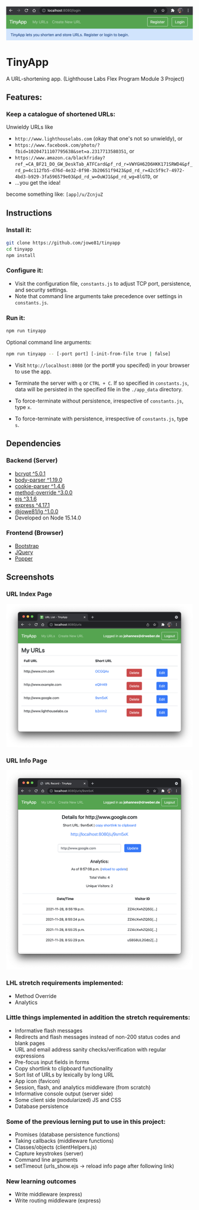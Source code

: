 ![tinyapp-index.png](./docs/tinyapp-header.png)
# TinyApp

A URL-shortening app. 
(Lighthouse Labs Flex Program Module 3 Project)

## Features:

### Keep a catalogue of shortened URLs:
Unwieldy URLs like
* ```http://www.lighthouselabs.com``` (okay that one's not so unwieldy), or
* ```https://www.facebook.com/photo/?fbid=10204711107795638&set=a.2317713580351```, or
* ```https://www.amazon.ca/blackfriday?ref_=CA_BF21_DO_GW_DeskTab_ATFCard&pf_rd_r=VWYGH62D6HKK171SRWD4&pf_rd_p=4c112fb5-d76d-4e32-8f98-3b20651f9423&pd_rd_r=42c5f9c7-4972-4bd3-b929-3fa596579e03&pd_rd_w=OuWJ1&pd_rd_wg=8lGTD```, or
* ...you get the idea!

become something like: ```[app]/u/ZcnjuZ```

## Instructions
### Install it:
```bash
git clone https://github.com/jowe81/tinyapp
cd tinyapp
npm install
```
### Configure it:
* Visit the configuration file, ```constants.js``` to adjust TCP port, persistence, and security settings.
* Note that command line arguments take precedence over settings in ```constants.js```.

### Run it:
```bash
npm run tinyapp
```
Optional command line arguments:
```bash
npm run tinyapp -- [-port port] [-init-from-file true | false]
```
* Visit ```http://localhost:8080``` (or the port# you specifed) in your browser to use the app.

* Terminate the server with `q` or `CTRL + C`. If so specified in ```constants.js```, data will be persisted in the specified file in the ```./app_data``` directory.

* To force-terminate without persistence, irrespective of ```constants.js```, type `x`.

* To force-terminate with persistence, irrespective of ```constants.js```, type `s`.

## Dependencies

### Backend (Server)
* [bcrypt ^5.0.1](https://www.npmjs.com/package/bcrypt)
* [body-parser ^1.19.0](https://www.npmjs.com/package/body-parser)    
* [cookie-parser ^1.4.6](https://www.npmjs.com/package/cookie-parser)
* [method-override ^3.0.0](https://www.npmjs.com/package/method-override)
* [ejs ^3.1.6](https://www.npmjs.com/package/ejs)
* [express ^4.17.1](https://www.npmjs.com/package/express)
* [@jowe81/lg ^1.0.0](https://www.npmjs.com/package/@jowe81/lg)
* Developed on Node 15.14.0

### Frontend (Browser)
* [Bootstrap](http://getbootstrap.com)
* [JQuery](http://jquery.com)
* [Popper](popper.js.org)

## Screenshots
### URL Index Page
![tinyapp-index.png](./docs/tinyapp-index.png)
### URL Info Page
![tinyapp-view-and-stats](./docs/tinyapp-view-and-stats.png)

### LHL stretch requirements implemented:
* Method Override
* Analytics

### Little things implemented in addition the stretch requirements:
* Informative flash messages
* Redirects and flash messages instead of non-200 status codes and blank pages
* URL and email address sanity checks/verification with regular expressions
* Pre-focus input fields in forms
* Copy shortlink to clipboard functionality
* Sort list of URLs by lexically by long URL 
* App icon (favicon)
* Session, flash, and analytics middleware (from scratch)
* Informative console output (server side)
* Some client side (modularized) JS and CSS
* Database persistence 

### Some of the previous lerning put to use in this project:
* Promises (database persistence functions)
* Taking callbacks (middleware functions)
* Classes/objects (clientHelpers.js)
* Capture keystrokes (server)
* Command line arguments
* setTimeout (urls_show.ejs -> reload info page after following link)

### New learning outcomes
* Write middleware (express)
* Write routing middleware (express)
